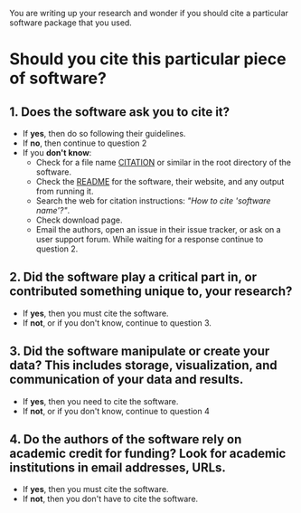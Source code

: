 You are writing up your research and wonder if you should cite a particular software package that you used.

# Should you cite this particular piece of software?

## 1. Does the software ask you to cite it?

* If **yes**, then do so following their guidelines.
* If **no**, then continue to question 2
* If you **don't know**:
    * Check for a file name [CITATION] or similar in the root directory of the
    software.
    * Check the [README] for the software, their website, and any output from
      running it.
    * Search the web for citation instructions: *"How to cite 'software name'?"*.
    * Check download page.
    * Email the authors, open an issue in their issue tracker, or ask on a user
      support forum. While waiting for a response continue to question 2.

## 2. Did the software play a critical part in, or contributed something unique to, your research?

* If **yes**, then you must cite the software.
* If **not**, or if you don't know, continue to question 3.

## 3. Did the software manipulate or create your data? This includes storage, visualization, and communication of your data and results.

 * If **yes**, then you need to cite the software.
 * If **not**, or if you don't know, continue to question 4

## 4. Do the authors of the software rely on academic credit for funding? Look for academic institutions in email addresses, URLs.

* If **yes**, then you must cite the software.
* If **not**, then you don't have to cite the software.


[CITATION]: http://www.software.ac.uk/blog/2013-09-02-encouraging-citation-software-introducing-citation-files

[README]: https://en.wikipedia.org/wiki/README
